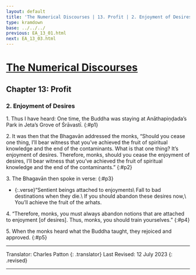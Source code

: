```yaml
---
layout: default
title: 'The Numerical Discourses | 13. Profit | 2. Enjoyment of Desires'
type: kramdown
base: ../../../
previous: EA_13_01.html
next: EA_13_03.html
---
```


# [The Numerical Discourses](../index.html)
## Chapter 13: Profit
### 2. Enjoyment of Desires

1\. Thus I have heard: One time, the Buddha was staying at Anāthapiṇḍada’s Park in Jeta’s Grove of Śrāvastī.
{:#p1}

2\. It was then that the Bhagavān addressed the monks, “Should you cease one thing, I’ll bear witness that you’ve achieved the fruit of spiritual knowledge and the end of the contaminants. What is that one thing? It’s enjoyment of desires. Therefore, monks, should you cease the enjoyment of desires, I’ll bear witness that you’ve achieved the fruit of spiritual knowledge and the end of the contaminants.”
{:#p2}

3\. The Bhagavān then spoke in verse:
{:#p3}

* {:.verse}“Sentient beings attached to enjoyments\\
Fall to bad destinations when they die.\\
If you should abandon these desires now,\\
You’ll achieve the fruit of the arhats.

4\. “Therefore, monks, you must always abandon notions that are attached to enjoyment [of desires]. Thus, monks, you should train yourselves.”
{:#p4}

5\. When the monks heard what the Buddha taught, they rejoiced and approved.
{:#p5}

---

Translator: Charles Patton
{: .translator}
Last Revised: 12 July 2023
{: .revised}

---